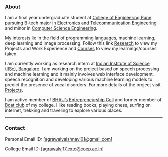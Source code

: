 ### __About__

I am a final year undergraduate student at [College of Engineering Pune](https://www.coep.org.in/) pursuing B-tech major in [Electronics and Telecommunication Engineering](https://www.coep.org.in/departments/entc) and minor in [Computer Science Engineering](https://www.coep.org.in/departments/computerit).

My interests lie in the field of programming languages, machine learning, deep learning and image processing. Follow this link [Research](....) to view my Projects and Work Experience and [Courses](....) to view my learnings/courses taken.

I am currently working as research intern at [Indian Institute of Science (IISc), Bangalore](https://www.iisc.ac.in/). I am working on the project based on speech processing and machine learning and it mainly involves web interface development, speech recognition and developing various machine learning models to predict the presence of vocal disorders. For more details of the project visit [Projects](...).

I am active member of [BHAU’s Entrepreneurship Cell](https://www.coep.org.in/clubs/ed-cell) and former member of [Boat club](https://www.coep.org.in/clubs/boat_club) of my college. I like reading books, playing chess, surfing on internet, trekking and traveling to explore various places.




<hr tyle="border:2px solid gray"></hr>

### __Contact__

Personal Email ID: [agrawalvaishnavi01@gmail.com]

College Email ID: [agrawalvj17.extc@coep.ac.in]
